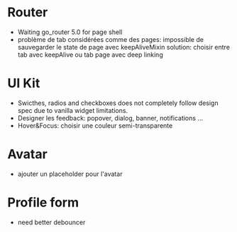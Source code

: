 # Router
- Waiting go_router 5.0 for page shell
- problème de tab considérées comme des pages: impossible de sauvegarder le state de page avec keepAliveMixin
solution: choisir entre tab avec keepAlive ou tab page avec deep linking

# UI Kit
- Swicthes, radios and checkboxes does not completely follow design spec  due to vanilla widget limitations.
- Designer les feedback: popover, dialog, banner, notifications ...
- Hover&Focus: choisir une couleur semi-transparente

# Avatar
- ajouter un placeholder pour l'avatar

# Profile form
- need better debouncer